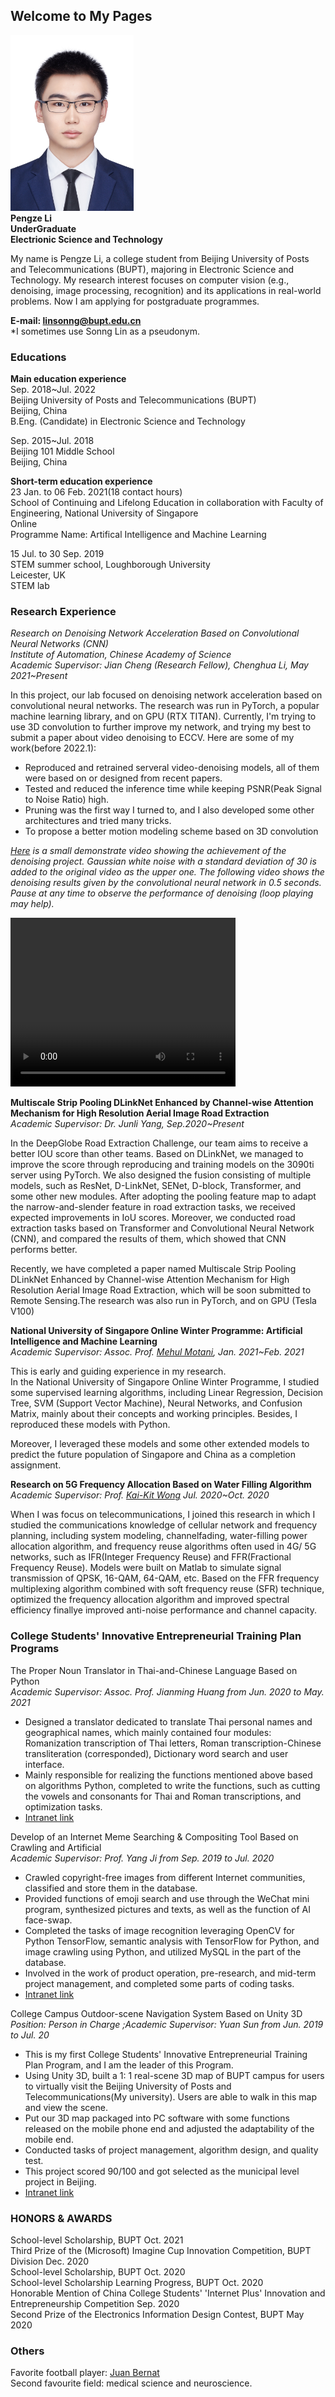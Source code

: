 ## Welcome to My Pages
<!---
-->
<img src="pic.png" class="img-rounded" width="197" height="281" alt="Something wrong with the picture!"/><br/>
**Pengze Li**<br>
**UnderGraduate**<br>
**Electrionic Science and Technology**<br>


My name is Pengze Li, a college student from Beijing University of Posts and Telecommunications (BUPT), majoring in Electronic Science and Technology. My research interest focuses on computer vision (e.g., denoising, image processing, recognition) and its applications in real-world problems. Now I am applying for postgraduate programmes.



**E-mail: linsonng@bupt.edu.cn**<br>
*I sometimes use Sonng Lin as a pseudonym.

### Educations
**Main education experience**<br>
Sep. 2018~Jul. 2022<br>
Beijing University of Posts and Telecommunications (BUPT)<br>
Beijing, China<br>
B.Eng. (Candidate) in Electronic Science and Technology <br>

Sep. 2015~Jul. 2018<br>
Beijing 101 Middle School <br>
Beijing, China<br>

**Short-term education experience**<br>
23 Jan. to 06 Feb. 2021(18 contact hours)<br>
School of Continuing and Lifelong Education in collaboration with Faculty of Engineering, National University of Singapore<br>
Online<br>
Programme Name: Artifical Intelligence and Machine Learning<br>

15 Jul. to 30 Sep. 2019<br>
STEM summer school, Loughborough University<br>
Leicester, UK<br>
STEM lab

### Research Experience
_Research on Denoising Network Acceleration Based on Convolutional Neural Networks (CNN)_<br>
_Institute of Automation, Chinese Academy of Science_<br>
_Academic Supervisor: Jian Cheng (Research Fellow), Chenghua Li, May 2021~Present_<br>

In this project, our lab focused on denoising network acceleration based on convolutional neural networks. The research was run in PyTorch, a popular machine learning library, and on GPU (RTX TITAN). Currently, I'm trying to use 3D convolution to further improve my network, and trying my best to submit a paper about video denoising to ECCV. Here are some of my work(before 2022.1):<br>
* Reproduced and retrained serveral video-denoising models, all of them were based on or designed from recent papers. <br>
* Tested and reduced the inference time while keeping PSNR(Peak Signal to Noise Ratio) high. <br>
* Pruning was the first way I turned to, and I also developed some other architectures and tried many tricks. 
* To propose a better motion modeling scheme based on 3D convolution

_<a target="_blank" href="https://github.com/Linsonng/Linsonng.github.io/blob/main/snowboard1.mp4">Here</a> is a small demonstrate video showing the achievement of the denoising project. Gaussian white noise with a standard deviation of 30 is added to the original video as the upper one. The following video shows the denoising results given by the convolutional neural network in 0.5 seconds. Pause at any time to observe the performance of denoising (loop playing may help)._

<video width="360" height="270" controls>
    <source src="snowboard1.mp4" type="video/mp4">
    Your browser does not support the video tag
</video>

**Multiscale Strip Pooling DLinkNet Enhanced by Channel-wise Attention Mechanism for High Resolution Aerial Image Road Extraction**<br>
_Academic Supervisor: Dr. Junli Yang, Sep.2020~Present_<br> 

In the DeepGlobe Road Extraction Challenge, our team aims to receive a better IOU score than other teams. Based on DLinkNet, we managed to improve the score through reproducing and training models on the 3090ti server using PyTorch. We also designed the fusion consisting of multiple models, such as ResNet, D-LinkNet, SENet, D-block, Transformer, and some other new modules. After adopting the pooling feature map to adapt the narrow-and-slender feature in road extraction tasks, we received expected improvements in IoU scores. Moreover, we conducted road extraction tasks based on Transformer and Convolutional Neural Network (CNN), and compared the results of them, which showed that CNN performs better.<br>

Recently, we have completed a paper named Multiscale Strip Pooling DLinkNet Enhanced by Channel-wise Attention Mechanism for High Resolution Aerial Image Road Extraction, which will be soon submitted to Remote Sensing.The research was also run in PyTorch, and on GPU (Tesla V100)<br>

**National University of Singapore Online Winter Programme: Artificial Intelligence and Machine Learning**<br>
_Academic Supervisor: Assoc. Prof. <a target="_blank" href="https://www.linkedin.com/in/motani?originalSubdomain=sg">Mehul Motani</a>, Jan. 2021~Feb. 2021_

This is early and guiding experience in my research.<br>
In the National University of Singapore Online Winter Programme, I studied some supervised learning algorithms, including Linear Regression, Decision Tree, SVM (Support Vector Machine), Neural Networks, and Confusion Matrix, mainly about their concepts and working principles. Besides, I reproduced these models with Python.<br>

Moreover, I leveraged these models and some other extended models to predict the future population of Singapore and China as a completion assignment.<br>

**Research on 5G Frequency Allocation Based on Water Filling Algorithm**<br>
_Academic Supervisor: Prof. <a target="_blank" href="https://www.ee.ucl.ac.uk/~kwong/">Kai-Kit Wong</a> Jul. 2020~Oct. 2020_<br>

When I was focus on telecommunications, I joined this research in which I studied the communications knowledge of cellular network and frequency planning, including system modeling, channelfading, water-filling power allocation algorithm, and frequency reuse algorithms often used in 4G/ 5G networks, such as IFR(Integer Frequency Reuse) and FFR(Fractional Frequency Reuse). Models were built on Matlab to simulate signal transmission of QPSK, 16-QAM, 64-QAM, etc. Based on the FFR frequency multiplexing algorithm combined with soft frequency reuse (SFR) technique, optimized the frequency allocation algorithm and improved spectral efficiency finallye improved anti-noise performance and channel capacity.<br>

### College Students' Innovative Entrepreneurial Training Plan Programs

The Proper Noun Translator in Thai-and-Chinese Language Based on Python<br>
_Academic Supervisor: Assoc. Prof. Jianming Huang from Jun. 2020 to May. 2021_<br>
* Designed a translator dedicated to translate Thai personal names and geographical names, which mainly contained four modules: Romanization transcription of Thai letters, Roman transcription-Chinese transliteration (corresponded), Dictionary word search and user interface.
* Mainly responsible for realizing the functions mentioned above based on algorithms Python, completed to write the functions, such as cutting the vowels and consonants for Thai and Roman transcriptions, and optimization tasks.
* <a target="_blank" href="https://win.bupt.edu.cn/program.do?id=2559">Intranet link</a>

Develop of an Internet Meme Searching & Compositing Tool Based on Crawling and Artificial <br>
_Academic Supervisor: Prof. Yang Ji from Sep. 2019 to Jul. 2020_<br>
* Crawled copyright-free images from different Internet communities, classified and store them in the database.
* Provided functions of emoji search and use through the WeChat mini program, synthesized pictures and texts, as well as the function of AI face-swap.
* Completed the tasks of image recognition leveraging OpenCV for Python TensorFlow, semantic analysis with TensorFlow for Python, and image crawling using Python, and utilized MySQL in the part of the database.
* Involved in the work of product operation, pre-research, and mid-term project management, and completed some parts of coding tasks.
* <a target="_blank" href="https://win.bupt.edu.cn/program.do?id=1672">Intranet link</a>


College Campus Outdoor-scene Navigation System Based on Unity 3D<br>
_Position: Person in Charge ;Academic Supervisor: Yuan Sun from Jun. 2019 to Jul. 20_<br>
* This is my first College Students' Innovative Entrepreneurial Training Plan Program, and I am the leader of this Program.
* Using Unity 3D, built a 1: 1 real-scene 3D map of BUPT campus for users to virtually visit the Beijing University of Posts and Telecommunications(My university). Users are able to walk in this map and view the scene.
* Put our 3D map packaged into PC software with some functions released on the mobile phone end and adjusted the adaptability of the mobile end.
* Conducted tasks of project management, algorithm design, and quality test.
* This project scored 90/100 and got selected as the municipal level project in Beijing.
* <a target="_blank" href="https://win.bupt.edu.cn/program.do?id=1179">Intranet link</a>


### HONORS & AWARDS
School-level Scholarship, BUPT	Oct. 2021<br>
Third Prize of the (Microsoft) Imagine Cup Innovation Competition, BUPT Division	Dec. 2020<br>
School-level Scholarship, BUPT	Oct. 2020<br>
School-level Scholarship Learning Progress, BUPT	Oct. 2020<br>
Honorable Mention of China College Students' 'Internet Plus' Innovation and Entrepreneurship Competition	Sep. 2020<br>
Second Prize of the Electronics Information Design Contest, BUPT	May 2020<br>


### Others
Favorite football player: <a target="_blank" href="https://en.wikipedia.org/wiki/Juan_Bernat">Juan Bernat</a><br>
Second favourite field: medical science and neuroscience.
